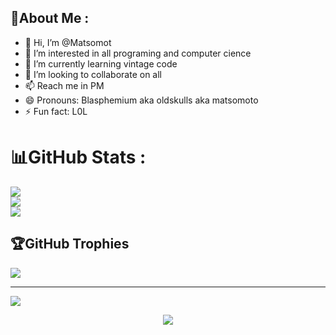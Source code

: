 
## 💫About Me : ##

- 👋 Hi, I’m @Matsomot
- 👀 I’m interested in all programing and computer cience
- 🌱 I’m currently learning vintage code
- 💞️ I’m looking to collaborate on all
- 📫 Reach me in PM
- 😄 Pronouns: Blasphemium aka oldskulls aka matsomoto 
- ⚡ Fun fact: L0L

<!---
Matsomot/Matsomot is a ✨ special ✨ repository because its `README.md` (this file) appears on your GitHub profile.
You can click the Preview link to take a look at your changes.
--->


# 📊GitHub Stats :
![](https://github-readme-stats.vercel.app/api?username=Matsomot&theme=radical&hide_border=true&include_all_commits=false&count_private=false)<br/>
![](https://github-readme-streak-stats.herokuapp.com/?user=Matsomot&theme=radical&hide_border=true)<br/>
![](https://github-readme-stats.vercel.app/api/top-langs/?username=Matsomot&theme=radical&hide_border=true&include_all_commits=false&count_private=false&layout=compact)

## 🏆GitHub Trophies
![](https://github-trophies.vercel.app/?username=Matsomot&theme=nord&no-frame=false&no-bg=false&margin-w=4)

---
[![](https://visitcount.itsvg.in/api?id=Matsomot&icon=0&color=0)](https://visitcount.itsvg.in)

<p align="center">
  <a href="https://skillicons.dev">
    <img src="https://skillicons.dev/icons?i=git,kubernetes,docker,c,vim,ableton,activitypub,actix,adonis,ae,aiscript,alpinejs,anaconda,androidstudio,angular,apollo,arch,arduino,babel,bsd,c,cs,coffeescript,css,debian,bots,discordjs,docker,figma,git,github,html,kali,linux,mastodon,mysql,notion,ps,postgres,py,raspberrypi,redhat,ruby,sketchup,ubuntu,visualstudio,wordpress,cpp,cassandra,devto,django,eclipse,electron,emacs,fastapi,firebase,gamemakerstudio,githubactions,godot,gulp" />
  </a>
</p>
